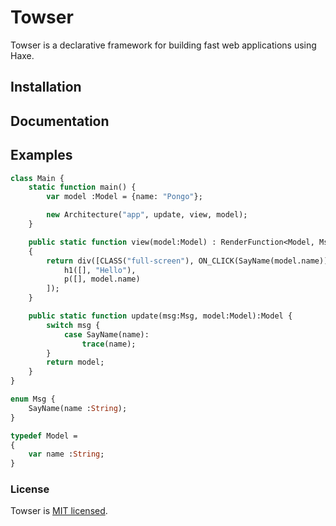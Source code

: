 # Towser

Towser is a declarative framework for building fast web applications using Haxe.

## Installation

## Documentation

## Examples
```haxe
class Main {
	static function main() {
		var model :Model = {name: "Pongo"};

		new Architecture("app", update, view, model);
	}

	public static function view(model:Model) : RenderFunction<Model, Msg>
	{
		return div([CLASS("full-screen"), ON_CLICK(SayName(model.name))], [
			h1([], "Hello"),
			p([], model.name)
		]);
	}

	public static function update(msg:Msg, model:Model):Model {
		switch msg {
			case SayName(name):
				trace(name);
		}
		return model;
	}
}

enum Msg {
	SayName(name :String);
}

typedef Model =
{
	var name :String;
}
```

### License

Towser is [MIT licensed](./LICENSE).
